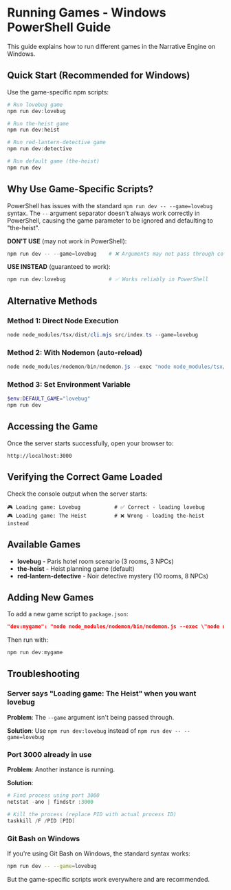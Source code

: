 # Running Games - Windows PowerShell Guide

This guide explains how to run different games in the Narrative Engine on Windows.

## Quick Start (Recommended for Windows)

Use the game-specific npm scripts:

```powershell
# Run lovebug game
npm run dev:lovebug

# Run the-heist game
npm run dev:heist

# Run red-lantern-detective game
npm run dev:detective

# Run default game (the-heist)
npm run dev
```

## Why Use Game-Specific Scripts?

PowerShell has issues with the standard `npm run dev -- --game=lovebug` syntax. The `--` argument separator doesn't always work correctly in PowerShell, causing the game parameter to be ignored and defaulting to "the-heist".

**DON'T USE** (may not work in PowerShell):
```powershell
npm run dev -- --game=lovebug    # ❌ Arguments may not pass through correctly
```

**USE INSTEAD** (guaranteed to work):
```powershell
npm run dev:lovebug              # ✅ Works reliably in PowerShell
```

## Alternative Methods

### Method 1: Direct Node Execution
```powershell
node node_modules/tsx/dist/cli.mjs src/index.ts --game=lovebug
```

### Method 2: With Nodemon (auto-reload)
```powershell
node node_modules/nodemon/bin/nodemon.js --exec "node node_modules/tsx/dist/cli.mjs" src/index.ts --game=lovebug
```

### Method 3: Set Environment Variable
```powershell
$env:DEFAULT_GAME="lovebug"
npm run dev
```

## Accessing the Game

Once the server starts successfully, open your browser to:
```
http://localhost:3000
```

## Verifying the Correct Game Loaded

Check the console output when the server starts:

```
🎮 Loading game: Lovebug           # ✅ Correct - loading lovebug
🎮 Loading game: The Heist         # ❌ Wrong - loading the-heist instead
```

## Available Games

- **lovebug** - Paris hotel room scenario (3 rooms, 3 NPCs)
- **the-heist** - Heist planning game (default)
- **red-lantern-detective** - Noir detective mystery (10 rooms, 8 NPCs)

## Adding New Games

To add a new game script to `package.json`:

```json
"dev:mygame": "node node_modules/nodemon/bin/nodemon.js --exec \"node node_modules/tsx/dist/cli.mjs\" src/index.ts --game=mygame"
```

Then run with:
```powershell
npm run dev:mygame
```

## Troubleshooting

### Server says "Loading game: The Heist" when you want lovebug

**Problem**: The `--game` argument isn't being passed through.

**Solution**: Use `npm run dev:lovebug` instead of `npm run dev -- --game=lovebug`

### Port 3000 already in use

**Problem**: Another instance is running.

**Solution**:
```powershell
# Find process using port 3000
netstat -ano | findstr :3000

# Kill the process (replace PID with actual process ID)
taskkill /F /PID [PID]
```

### Git Bash on Windows

If you're using Git Bash on Windows, the standard syntax works:
```bash
npm run dev -- --game=lovebug
```

But the game-specific scripts work everywhere and are recommended.
